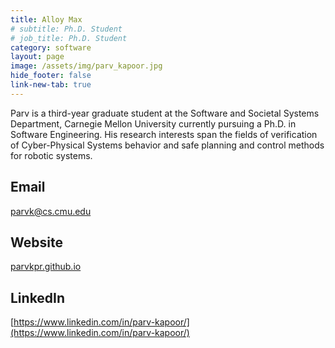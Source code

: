 ```yaml
---
title: Alloy Max
# subtitle: Ph.D. Student
# job_title: Ph.D. Student
category: software
layout: page
image: /assets/img/parv_kapoor.jpg
hide_footer: false
link-new-tab: true
---
```


Parv is a third-year graduate student at the Software and Societal Systems Department, Carnegie Mellon University currently pursuing a Ph.D. in Software Engineering. His research interests span the fields of verification of Cyber-Physical Systems behavior and safe planning and control methods for robotic systems. 
​
## Email ##
[parvk@cs.cmu.edu](mailto:parvk@cs.cmu.edu)
​
## Website ##
[parvkpr.github.io](https://parvkpr.github.io/)

## LinkedIn ##
[https://www.linkedin.com/in/parv-kapoor/](https://www.linkedin.com/in/parv-kapoor/)